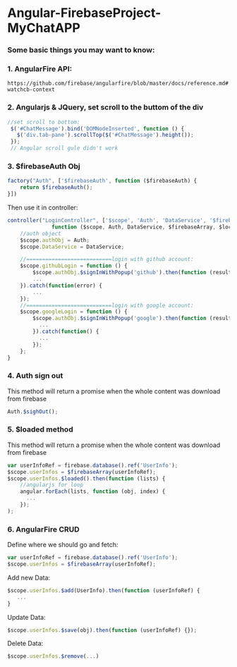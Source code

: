 # Angular-FirebaseProject-MyChatAPP

### Some basic things you may want to know:
### 1. AngularFire API:
`https://github.com/firebase/angularfire/blob/master/docs/reference.md#watchcb-context`


### 2. Angularjs & JQuery, set scroll to the buttom of the div
```javascript
//set scroll to bottom:
 $('#ChatMessage').bind('DOMNodeInserted', function () {
   $('div.tab-pane').scrollTop($('#ChatMessage').height());
 });
 // Angular scroll gule didn't work
```

### 3. $firebaseAuth Obj
```javascript
factory("Auth", ['$firebaseAuth', function ($firebaseAuth) {
    return $firebaseAuth();
}])
```
Then use it in controller:
```javascript
controller("LoginController", ['$scope', 'Auth', 'DataService', '$firebaseArray', '$location', '$log', '$rootScope',
              function ($scope, Auth, DataService, $firebaseArray, $location, $log, $rootScope) {
    //auth object
    $scope.authObj = Auth;
    $scope.DataService = DataService;

    //===========================login with github account:
    $scope.githubLogin = function () {
        $scope.authObj.$signInWithPopup('github').then(function (result) {
        ...
    }).catch(function(error) {
        ...
    });
    //===========================login with google account:
    $scope.googleLogin = function () {
        $scope.authObj.$signInWithPopup('google').then(function (result) {
          ...
        }).catch(function() {
          ...
        });
    };
}
```

### 4. Auth sign out
This method will return a promise when the whole content was download from firebase
```javascript
Auth.$sighOut();
```

### 5. $loaded method
This method will return a promise when the whole content was download from firebase
```javascript
var userInfoRef = firebase.database().ref('UserInfo');
$scope.userInfos = $firebaseArray(userInfoRef);
$scope.userInfos.$loaded().then(function (lists) {
    //angularjs for loop
    angular.forEach(lists, function (obj, index) {
      ...
    });
);
```

### 6. AngularFire CRUD
Define where we should go and fetch:
```javascript
var userInfoRef = firebase.database().ref('UserInfo');
$scope.userInfos = $firebaseArray(userInfoRef);
```

Add new Data:
```javascript
$scope.userInfos.$add(UserInfo).then(function (userInfoRef) {
   ...
}
```

Update Data:
```javascript
$scope.userInfos.$save(obj).then(function (userInfoRef) {});
```

Delete Data:
```javascript
$scope.userInfos.$remove(...)
```





 
 
 
 
